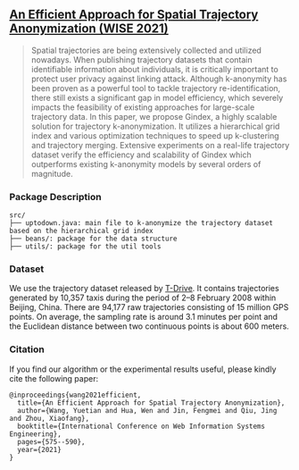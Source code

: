 ## [An Efficient Approach for Spatial Trajectory Anonymization (WISE 2021)](https://link.springer.com/chapter/10.1007/978-3-030-90888-1_44)

> Spatial trajectories are being extensively collected and utilized nowadays. When publishing trajectory datasets that contain identifiable information about individuals, it is critically important to protect user privacy against linking attack. Although k-anonymity has been proven as a powerful tool to tackle trajectory re-identification, there still exists a significant gap in model efficiency, which severely impacts the feasibility of existing approaches for large-scale trajectory data. In this paper, we propose Gindex, a highly scalable solution for trajectory k-anonymization. It utilizes a hierarchical grid index and various optimization techniques to speed up k-clustering and trajectory merging. Extensive experiments on a real-life trajectory dataset verify the efficiency and scalability of Gindex which outperforms existing k-anonymity models by several orders of magnitude.

### Package Description

```
src/
├── uptodown.java: main file to k-anonymize the trajectory dataset based on the hierarchical grid index
├── beans/: package for the data structure
├── utils/: package for the util tools
```

### Dataset

We use the trajectory dataset released by [T-Drive](https://www.microsoft.com/en-us/research/publication/t-drive-trajectory-data-sample/). It contains trajectories generated by 10,357 taxis during the period of 2–8 February 2008 within Beijing, China. There are 94,177 raw trajectories consisting of 15 million GPS points. On average, the sampling rate is around 3.1 minutes per point and the Euclidean distance between two continuous points is about 600 meters.

### Citation

If you find our algorithm or the experimental results useful, please kindly cite the following paper:

```
@inproceedings{wang2021efficient,
  title={An Efficient Approach for Spatial Trajectory Anonymization},
  author={Wang, Yuetian and Hua, Wen and Jin, Fengmei and Qiu, Jing and Zhou, Xiaofang},
  booktitle={International Conference on Web Information Systems Engineering},
  pages={575--590},
  year={2021}
}
```
